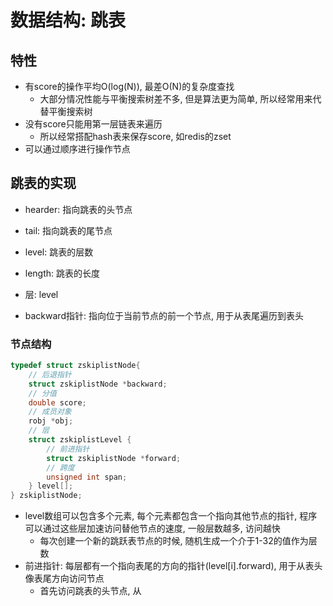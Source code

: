 # 数据结构: 跳表

## 特性

* 有score的操作平均O(log(N)), 最差O(N)的复杂度查找
  * 大部分情况性能与平衡搜索树差不多, 但是算法更为简单, 所以经常用来代替平衡搜索树
* 没有score只能用第一层链表来遍历
  * 所以经常搭配hash表来保存score, 如redis的zset                                                                         
* 可以通过顺序进行操作节点

## 跳表的实现

* hearder: 指向跳表的头节点
* tail: 指向跳表的尾节点
* level: 跳表的层数
* length: 跳表的长度

* 层: level
* backward指针: 指向位于当前节点的前一个节点, 用于从表尾遍历到表头

### 节点结构

```c
typedef struct zskiplistNode{
    // 后退指针
    struct zskiplistNode *backward;
    // 分值
    double score;
    // 成员对象
    robj *obj;
    // 层
    struct zskiplistLevel {
        // 前进指针
        struct zskiplistNode *forward;
        // 跨度
        unsigned int span;
    } level[];
} zskiplistNode;
```

* level数组可以包含多个元素, 每个元素都包含一个指向其他节点的指针, 程序可以通过这些层加速访问替他节点的速度, 一般层数越多, 访问越快
  * 每次创建一个新的跳跃表节点的时候, 随机生成一个介于1-32的值作为层数
* 前进指针: 每层都有一个指向表尾的方向的指针(level[i].forward), 用于从表头像表尾方向访问节点
  * 首先访问跳表的头节点, 从